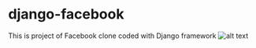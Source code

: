 # django-facebook
This is project of Facebook clone coded with Django framework
![alt text]([https://imgur.com/h1GdpAu](https://i.imgur.com/h1GdpAu.png))
